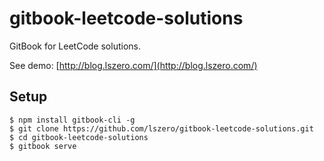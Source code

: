 # gitbook-leetcode-solutions
GitBook for LeetCode solutions.

See demo: [http://blog.lszero.com/](http://blog.lszero.com/)

## Setup

```shell
$ npm install gitbook-cli -g
$ git clone https://github.com/lszero/gitbook-leetcode-solutions.git
$ cd gitbook-leetcode-solutions
$ gitbook serve
```



